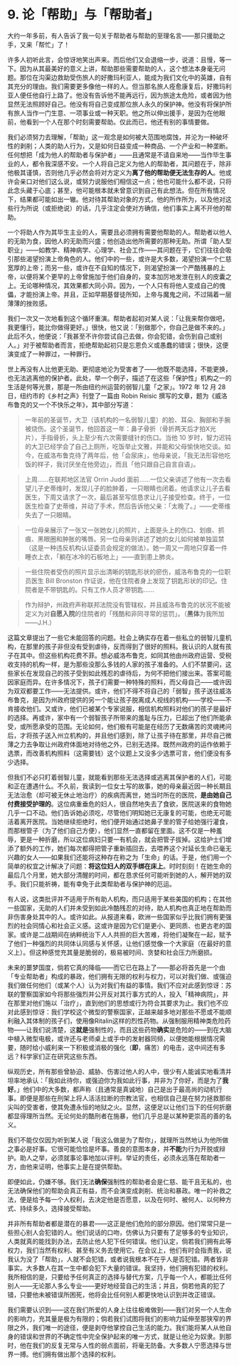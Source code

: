 # 9. 论「帮助」与「帮助者」

大约一年多前，有人告诉了我一句关于帮助者与帮助的至理名言——那只援助之手，又来「帮忙」了！

许多人初听此言，会惊讶地笑出声来。而后他们又会退缩一步，说道：且慢，等一下。因为从其最美好的意义上讲，帮助那些需要帮助的人，这个想法本身毫无问题。那位在沟渠边救助受伤旅人的好撒玛利亚人，能成为我们文化中的英雄，自有其充分的理由。我们需要更多像他一样的人。但当那名旅人痊愈康复后，好撒玛利亚人便任他自行上路了。他没有告诉他不能再远行，因为旅途太危险，或者因为他显然无法照顾好自己。他没有将自己变成那位旅人永久的保护神。他没有将保护所有旅人当作一门生意、一项事业或一种天职。他之所以伸出援手，是因为在他眼前，他看到一个人在那个时刻需要帮助。仅此而已，他还有别的事情要做。

我们必须努力去理解，「帮助」这一观念是如何被大范围地腐蚀，并沦为一种破坏性的剥削；人类的助人行为，又是如何日益变成一种商品、一个产业和一种垄断。任何想把「成为他人的帮助者与保护者」——且通常是不请自来地——当作毕生事业的人，都令我深感不安。一个人将自己定义为他人的帮助者，其问题在于，除非他极其谨慎，否则他几乎必然会将对方定义为**离了他的帮助便无法生存的人**。他或许会亲口对他们这么说，或努力说服他们相信这一点；他也可能什么都不说，只将此念头藏于心底；甚至，他可能根本就未曾意识到自己有此想法。但在所有情况下，结果都可能如出一辙。他对待其帮助对象的方式，他的所作所为，以及他对这些行为所说（或拒绝说）的话，几乎注定会使对方确信，他们事实上离不开他的帮助。

一个将助人作为其毕生主业的人，需要且必须拥有需要他帮助的人。帮助者以他人的无助为食，因他人的无助而兴盛；他创造出他所需要的那种无助。所谓「助人型职业」——如教学、精神病学、心理学、社会工作——其问题在于，它们往往会吸引那些渴望扮演上帝角色的人。他们中的一些，或许是大多数，渴望扮演一个仁慈宽厚的上帝；而另一些，或许在不自知的情况下，则渴望扮演一个严酷残暴的上帝，以便将某个更早的上帝曾施加于他们自身的，变本加厉地发泄在别人的皮囊之上。无论哪种情况，其效果都大同小异。因为，一个人只有将他人变成自己的傀儡，才能扮演上帝。并且，正如早期基督徒所知，上帝与魔鬼之间，不过隔着一层薄薄的挫败感。

我们一次又一次地看到这个循环重演。帮助者起初对某人说：「让我来帮你做吧，我更懂行，能比你做得更好。」很快，他又说：「别做那个，你自己是做不来的。」此后不久，他便说：「我甚至不许你尝试自己去做，你会犯错，会伤到自己或别人。」对于被帮助者而言，拒绝帮助起初只是忘恩负义或愚蠢的错误；很快，这便演变成了一种罪过，一种罪行。

世上再没有人比他更无助、更彻底地沦为受害者了——他既不能选择，不能更换，也无法逃离他的保护者。此处，举一个例子，描述了在这些「保护性」机构之一的生活是何等光景，那是一所由纽约州运营的弱智儿童「之家」。1972 年 12 月 28 日，纽约市的《乡村之声》刊登了一篇由 Robin Reisic 撰写的文章，题为《威洛布鲁克的又一个不快乐之年》，其中部分写道：

> 一年前的圣诞节，大卫（该机构的一名弱智儿童）的脸、耳朵、胸部和手腕被烧伤。这个圣诞节，他回首这一年：鼻子骨折（骨折两天后才拍X光片），手指骨折，头上至少有六次需要缝针的伤口。当他 10 岁时，智力迟钝的大卫已经学会了自己上厕所，吃饭举止文雅，并能和父母愉快地交谈。如今，在威洛布鲁克待了两年后，他「会尿床」，他母亲说，「我无法形容他吃饭的样子，我讨厌坐在他旁边」，而且「他只跟自己自言自语」。

> 上周……在联邦地区法官 Orrin Judd 面前……一位父亲讲述了他有一次去看望儿子史蒂维时，发现儿子的脸肿着，一只眼睛也闭着。他请求让儿子去看医生，下周又请求了一次，最后甚至写信恳求让儿子接受检查。终于，一位医生检查了史蒂维，并动了手术，然后告诉他父亲：「太晚了。」——史蒂维失去了一只眼睛。

> 一位母亲展示了一张又一张她女儿的照片，上面是头上的伤口、划痕、抓痕、黑眼圈和肿胀的嘴唇。另一位母亲则讲述了她的女儿如何被单独监禁（这是一种违反机构认证委员会规定的做法）。她一周又一周地只穿着一件睡衣上衣，「躺在冰冷的石板地上」——直到患上肺炎。

> 一些住院者受伤的照片显示出清晰的钥匙形状的瘀伤，威洛布鲁克的一位职员医生 Bill Bronston 作证说，他在住院者身上发现了钥匙形状的印记。住院者是不带钥匙的。只有工作人员才带钥匙……

> 作为辩护，州政府声称联邦法院没有管辖权，并且威洛布鲁克的状况不能被定义为对**自愿入院**的住院者的「残酷和非同寻常的惩罚」。（**黑体**为我所加——J.H.）

这篇文章提出了一些它未能回答的问题。社会上确实存在着一些私立的弱智儿童机构，在那里的孩子非但没有受到虐待，反而得到了很好的照料。我认识的人就有孩子在其中。但这些机构花费不菲。想必威洛布鲁克，如同其他由州政府运营、受税收支持的机构一样，是为那些没那么多钱的人家的孩子准备的。人们不禁要问，这些家长在发现自己的孩子受到如此残忍的虐待后，为何不把他们接出来。答案可能因家庭而异。在许多情况下，孩子们需要一种特殊的照料，而父母自己——或许因为双双都要工作——无法提供。或许，他们不得不将自己的「弱智」孩子送往威洛布鲁克，是因为州政府提供的另一个能让孩子脱离成人视线的机构——学校——不肯接收他们。又或许，他们已被某个专家说服，相信机构照料对他们的孩子是最好的选择。再或许，家中有一个弱智孩子所带来的羞耻与压力，已超出了他们所能承受，或所愿承受的范围。无论如何，他们极有可能是在经历了无数痛苦的灵魂拷问后，才将孩子送入州立机构的，并且他们感到，除了让孩子待在那里，并尽自己微薄之力去争取让州政府体面地对待他之外，已别无选择。既然州政府的运作依赖于选票，而改善机构照料（这需要钱）这个议题上又没多少选票可言，他们便没有多少选择。

但我们不必只盯着弱智儿童，就能看到那些无法选择或逃离其保护者的人们，可能和正在遭遇什么。不久前，我读到一位女士写的故事，她的母亲最近因一种长期且无法治愈（却可被无休止地治疗）的疾病而离世，她当时所在的医院，**是由她自己付费接受护理的**。这位病重垂危的妇人，很自然地失去了食欲，医院送来的食物她几乎一口不动。他们告诉她必须吃，尽管他们明知她已无康复的可能，也绝无可能活着离开医院。当她继续拒绝时，他们便开始通过她鼻子里的管子给她强行灌食，而那根管子（为了他们自己方便），他们显然一直都留在里面。这不仅是一种羞辱，更是一种折磨，所以这位病妇只要一有机会，就会把管子拔掉。这给护士们增添了额外的工作，她们每次都得把管子重新插回去，去喂养这个对延长生命已毫无兴趣的女人——如果我们还能将这种存在称之为「生命」的话。于是，他们用一个简单的权宜之计解决了问题：**将这位妇人的双手绑在床上**。时时刻刻！在她生命的最后几个月里，她大部分清醒的时间，都在恳求任何可能听到她的人，解开她的双手。我们只能祈祷，能有幸免于此类帮助者与保护神的厄运。

有人说，这类批评并不适用于所有助人机构，而只适用于某些美国的机构；在其他一些国家，无助的人们并未受到如此冷酷残忍的对待，助人机构也真正地在帮助而非伤害身处其中的人。或许如此。从报道来看，欧洲一些国家似乎比我们拥有更强烈的社会同情心和社会正义感。这或许是因为它们是更小、更同质、也更古老的国家。或许是二战期间在纳粹统治下人人共担的巨大苦难，将他们凝聚在一起，赋予了他们一种强烈的共同体认同感与关怀感，让他们感觉像一个大家庭（在最好的意义上）。但这种感觉充其量是脆弱的，极易被时间、贪婪和社会压力所磨损。

未来的噩梦国度，倘若它真的降临——而它已在路上了——那必将首先是一个由「专业帮助者」构成的暴政，他们拥有无限的权利与权力，可以对我们做、或强迫我们做任何他们（或某个人）认为对我们有益的事情。我们不应对此感到惊讶：苏联的警察国家如今将那些强烈并公开反对其行事方式的人，投入「精神病院」，并在那里对他们施以「治疗」，直到他们的思想或行为符合其要求为止。我们也不应对此感到惊讶：我们学校这个微型的警察国家，正越来越多地对那些不愿或不能顺利融入其体制的孩子们，使用像Ritalin这样的烈性药物。从强制服用精神类危险药物——让我们说清楚，这**就是**强制性的，而且这些药物**确实**是危险的——到在大脑中植入微型电极，或许还与老师桌上或手中的发射器同频，以便她能根据情况需要，随时给小威利来一下积极或消极的强化（**即**，痛苦）的电击，这中间还有多远？科学家们正在研究这些东西。

纵观历史，所有那些曾胁迫、威胁、伤害过他人的人中，很少有人能诚实地看清并坦率地承认：「我如此待你，或强迫你为我如此行事，并非为了你好，而是为了**我好**。」他们中的大多数，都声称（且通常是真诚地）自己是出于最高尚的动机行事。即便是那些在刑架上将人活活拉断的宗教法官，也相信自己是在努力拯救那些尖叫的受害者，使其免遭永恒的地狱之火。显然，这便足以让他们当下的任何折磨都显得理所当然。无论何处的酷刑者在施暴，他们几乎总是以某种更崇高的善的名义。

我们不能仅仅因为听到某人说「我这么做是为了帮你」，就理所当然地认为他所做之事必是好事。它很可能恰恰是坏事。善良的意图本身，并**不能**为行为开脱或辩护。助人之举，必须就事论事地加以评判。举证的责任，必须永远落在帮助者一方，由他来证明，他事实上是在提供帮助。

即便如此，仍嫌不够。我们无法**确保**强制性的帮助者会是仁慈、能干且无私的，也无法确保他们的帮助会真正有益，而不会演变成剥削、统治和暴政。唯一的补救之法，便是给予每一个人权利，去决定他是否愿意，以及在何时、被何人、以何种方式、持续多久，选择接受帮助。

并非所有帮助者都是潜在的暴君——这正是他们危险的部分原因。他们常常只是一些担心别人会犯错的人。他们说话的口吻，仿佛认为只要有了足够多的专业知识，人类就真的能找到办法，去防止他人犯下任何错误。他们认定，倘若我们拥有此等权力，我们当然有权利、甚至有义务去使用它。在会议上，他们有时会指责我，说我认为没了「帮助」，人就不会犯错，或者说我根本不在乎人是否犯错。两者皆非事实。大多数人在其一生中都会犯下大量的错误。我坚持，他们拥有犯错的权利。我所相信的是，只要给予任何真正的选择与替代方案，几乎每一个人，都能比任何别人——无论那人多么专业——更好地经营自己的生活；并且，倘若他真的犯了错，只要他未被错误所困死，他将会比任何别人都更快地认识到并改正错误。

我们需要认识到——这在我们所爱的人身上往往极难做到——我们对另一个人生命的影响力，充其量是极为有限的；倘若我们试图将我们的影响力延伸至那狭窄的界限之外，我们唯一的途径，便是剥夺他掌控自己生活的能力。我们能将某人从他自身的错误和世界的不确定性中完全保护起来的唯一方式，就是让他沦为奴隶。到那时，他在我们的反复无常与人性的弱点面前，将毫无防备。大多数人宁愿选择与世界一搏。他们拥有做出那个选择的权利。